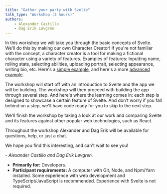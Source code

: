 ```yaml
---
title: "Gather your party with Svelte"
talk_type: "Workshop (3 hours)"
authors:
    - Alexander Castillo
    - Dag Erik Løvgren
---
```

In this workshop we will take you through the basic concepts of Svelte. We'll do this by making our own Character Creator! If you're not familiar with the concept, a character creator is a tool for making a fictional character using a variety of features. Examples of features: Inputting name, rolling stats, selecting abilities, uploading portrait, selecting appearance, writing bio, etc. Here's a [simple example](http://basicfantasy.andrewcooperonline.com), and here's a more [advanced example](https://www.dungeonmastersvault.com/pages/dnd/5e/character-builder).

The workshop will start off with an introduction to Svelte and the app we will be building. The workshop will then proceed with building the app through several step. And here's where the learning comes in: each step is designed to showcase a certain feature of Svelte. And don't worry if you fall behind on a step, we'll have code ready for you to skip to the next step.

We'll finish the workshop by taking a look at our work and comparing Svelte and its features against other popular web technologies, such as React.

Throughout the workshop Alexander and Dag Erik will be available for questions, help, or just a chat.

We hope you find this interesting, and can't wait to see you!

*- Alexander Castillo and Dag Erik Løvgren.*

- **Primarily for:** Developers.
- **Participant requirements:** A computer with Git, Node, and Npm/Yarn installed. Some experience with web development and TypeScript/JavaScript is recommended. Experience with Svelte is not required.
